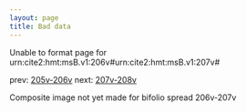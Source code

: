 ```yaml
---
layout: page
title: Bad data
---
```


Unable to format page for urn:cite2:hmt:msB.v1:206v#urn:cite2:hmt:msB.v1:207v#

prev: [205v-206v](../205v-206v/) next: [207v-208v](../207v-208v/)

Composite image not yet made for bifolio spread 206v-207v

